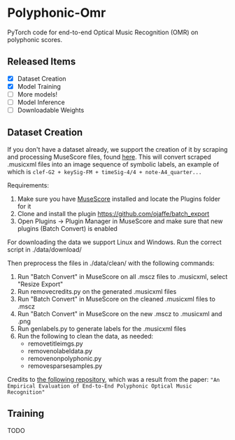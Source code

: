 ﻿# Polyphonic-Omr
 PyTorch code for end-to-end Optical Music Recognition (OMR) on polyphonic scores. 
 
 ## Released Items
 - [x] Dataset Creation
 - [x] Model Training
 - [ ] More models!
 - [ ] Model Inference
 - [ ] Downloadable Weights

## Dataset Creation
If you don't have a dataset already, we support the creation of it by scraping and processing MuseScore files, found [here](https://github.com/Xmader/musescore-dataset). This will convert scraped .musicxml files into an image sequence of symbolic labels, an example of which is `clef-G2 + keySig-FM + timeSig-4/4 + note-A4_quarter...`

Requirements:
1. Make sure you have [MuseScore](https://musescore.org/en) installed and locate the Plugins folder for it
2. Clone and install the plugin https://github.com/ojaffe/batch_export
3. Open Plugins -> Plugin Manager in MuseScore and make sure that new plugins (Batch Convert) is enabled

For downloading the data we support Linux and Windows. Run the correct script in ./data/download/

Then preprocess the files in ./data/clean/ with the following commands:
1. Run "Batch Convert" in MuseScore on all .mscz files to .musicxml, select "Resize Export"
2. Run removecredits.py on the generated .musicxml files
3. Run "Batch Convert" in MuseScore on the cleaned .musicxml files to .mscz
4. Run "Batch Convert" in MuseScore on the new .mscz to .musicxml and .png
5. Run genlabels.py to generate labels for the .musicxml files
6. Run the following to clean the data, as needed:
    - removetitleimgs.py
    - removenolabeldata.py
    - removenonpolyphonic.py 
    - removesparsesamples.py

Credits to [the following repository](https://github.com/sachindae/polyphonic-omr), which was a result from the paper: `"An Empirical Evaluation of End-to-End Polyphonic Optical Music Recognition"`

## Training
TODO
